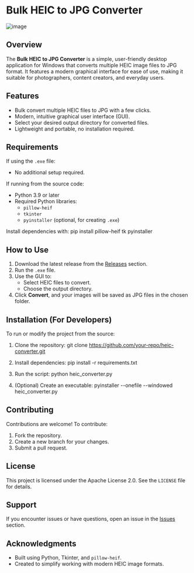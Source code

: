 # Bulk HEIC to JPG Converter

![image](https://github.com/user-attachments/assets/c5c068a6-6c84-407e-8509-be28f53c01fe)


## Overview
The **Bulk HEIC to JPG Converter** is a simple, user-friendly desktop application for Windows that converts multiple HEIC image files to JPG format. It features a modern graphical interface for ease of use, making it suitable for photographers, content creators, and everyday users.

## Features
- Bulk convert multiple HEIC files to JPG with a few clicks.
- Modern, intuitive graphical user interface (GUI).
- Select your desired output directory for converted files.
- Lightweight and portable, no installation required.

## Requirements
If using the `.exe` file:
- No additional setup required.

If running from the source code:
- Python 3.9 or later
- Required Python libraries:
  - `pillow-heif`
  - `tkinter`
  - `pyinstaller` (optional, for creating `.exe`)

Install dependencies with: pip install pillow-heif tk pyinstaller


## How to Use
1. Download the latest release from the [Releases](https://github.com/your-repo/releases) section.
2. Run the `.exe` file.
3. Use the GUI to:
   - Select HEIC files to convert.
   - Choose the output directory.
4. Click **Convert**, and your images will be saved as JPG files in the chosen folder.

## Installation (For Developers)
To run or modify the project from the source:
1. Clone the repository: git clone https://github.com/your-repo/heic-converter.git

2. Install dependencies: pip install -r requirements.txt

3. Run the script: python heic_converter.py

4. (Optional) Create an executable: pyinstaller --onefile --windowed heic_converter.py


## Contributing
Contributions are welcome! To contribute:
1. Fork the repository.
2. Create a new branch for your changes.
3. Submit a pull request.

## License
This project is licensed under the Apache License 2.0. See the `LICENSE` file for details.

## Support
If you encounter issues or have questions, open an issue in the [Issues](https://github.com/your-repo/issues) section.

## Acknowledgments
- Built using Python, Tkinter, and `pillow-heif`.
- Created to simplify working with modern HEIC image formats.


